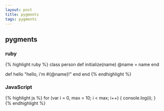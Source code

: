 ```yaml
---
layout: post
title: pygments
tags: pygments
---
```


## pygments

### ruby

{% highlight ruby %}
class person
  def initialize(name)
    @name = name
  end

  def hello
    "hello, i'm #{@name}!"
  end
end
{% endhighlight %}


### JavaScript

{% highlight js %}
for (var i = 0, max = 10; i < max; i++) {
  console.log(i);
}
{% endhighlight %}

